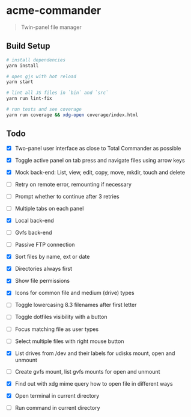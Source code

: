 # acme-commander

> Twin-panel file manager

## Build Setup

``` bash
# install dependencies
yarn install

# open gjs with hot reload
yarn start

# lint all JS files in `bin` and `src`
yarn run lint-fix

# run tests and see coverage
yarn run coverage && xdg-open coverage/index.html
```

## Todo

- [x] Two-panel user interface as close to Total Commander as possible

- [x] Toggle active panel on tab press and navigate files using arrow keys

- [x] Mock back-end: List, view, edit, copy, move, mkdir, touch and delete

- [ ] Retry on remote error, remounting if necessary

- [ ] Prompt whether to continue after 3 retries

- [ ] Multiple tabs on each panel

- [x] Local back-end

- [ ] Gvfs back-end

- [ ] Passive FTP connection

- [x] Sort files by name, ext or date

- [x] Directories always first

- [x] Show file permissions

- [x] Icons for common file and medium (drive) types

- [ ] Toggle lowercasing 8.3 filenames after first letter

- [ ] Toggle dotfiles visibility with a button

- [ ] Focus matching file as user types

- [ ] Select multiple files with right mouse button

- [x] List drives from /dev and their labels for udisks mount, open and unmount

- [ ] Create gvfs mount, list gvfs mounts for open and unmount

- [x] Find out with xdg mime query how to open file in different ways

- [x] Open terminal in current directory

- [ ] Run command in current directory
